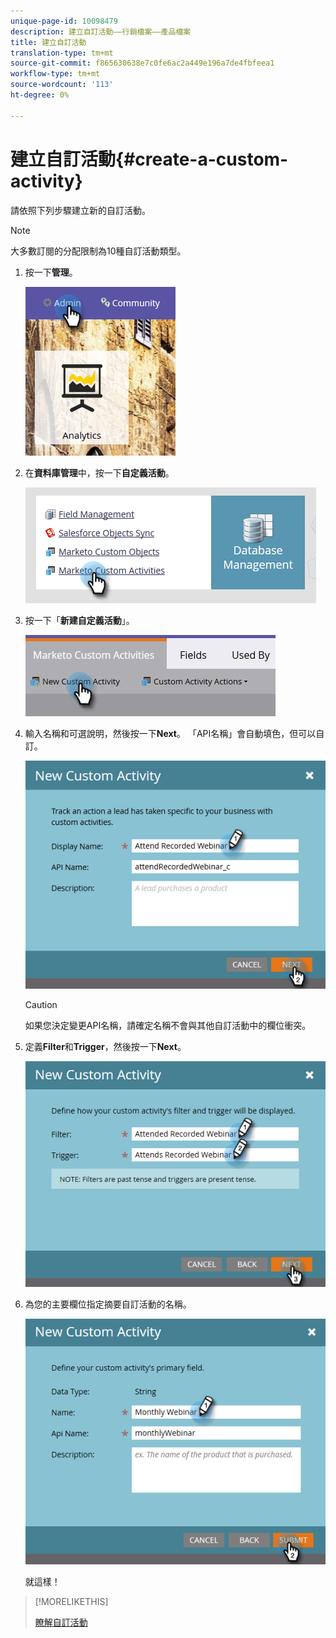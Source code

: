 ```yaml
---
unique-page-id: 10098479
description: 建立自訂活動——行銷檔案——產品檔案
title: 建立自訂活動
translation-type: tm+mt
source-git-commit: f865630638e7c0fe6ac2a449e196a7de4fbfeea1
workflow-type: tm+mt
source-wordcount: '113'
ht-degree: 0%

---
```



# 建立自訂活動{#create-a-custom-activity}

請依照下列步驟建立新的自訂活動。

>[!NOTE]
>
>大多數訂閱的分配限制為10種自訂活動類型。

1. 按一下&#x200B;**管理**。

   ![](assets/one.png)

1. 在&#x200B;**資料庫管理**&#x200B;中，按一下&#x200B;**自定義活動**。

   ![](assets/two.png)

1. 按一下「**新建自定義活動**」。

   ![](assets/three.png)

1. 輸入名稱和可選說明，然後按一下&#x200B;**Next**。 「API名稱」會自動填色，但可以自訂。

   ![](assets/four.png)

   >[!CAUTION]
   >
   >如果您決定變更API名稱，請確定名稱不會與其他自訂活動中的欄位衝突。

1. 定義&#x200B;**Filter**&#x200B;和&#x200B;**Trigger**，然後按一下&#x200B;**Next**。

   ![](assets/five.png)

1. 為您的主要欄位指定摘要自訂活動的名稱。

   ![](assets/six.png)

   就這樣！

>[!MORELIKETHIS]
>
>[瞭解自訂活動](/help/marketo/product-docs/administration/marketo-custom-activities/understanding-custom-activities.md)
